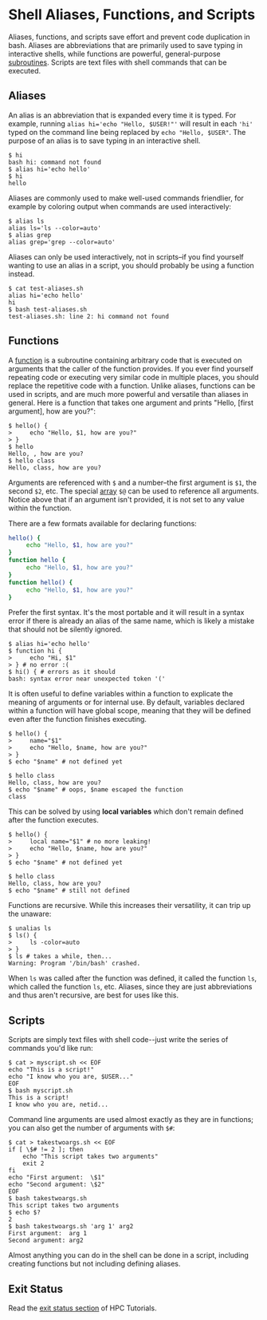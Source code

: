 ---
---

# Shell Aliases, Functions, and Scripts

Aliases, functions, and scripts save effort and prevent code duplication in bash. Aliases are abbreviations that are primarily used to save typing in interactive shells, while functions are powerful, general-purpose [subroutines](https://en.wikipedia.org/wiki/Subroutine). Scripts are text files with shell commands that can be executed.



## Aliases

An alias is an abbreviation that is expanded every time it is typed. For example, running `alias hi='echo "Hello, $USER!"'` will result in each `'hi'` typed on the command line being replaced by `echo "Hello, $USER"`. The purpose of an alias is to save typing in an interactive shell.

```shell
$ hi
bash hi: command not found
$ alias hi='echo hello'
$ hi
hello
```

Aliases are commonly used to make well-used commands friendlier, for example by coloring output when commands are used interactively:

```shell
$ alias ls
alias ls='ls --color=auto'
$ alias grep
alias grep='grep --color=auto'
```

Aliases can only be used interactively, not in scripts–if you find yourself wanting to use an alias in a script, you should probably be using a function instead.

```shell
$ cat test-aliases.sh
alias hi='echo hello'
hi
$ bash test-aliases.sh
test-aliases.sh: line 2: hi command not found
```



## Functions

A [function](https://tldp.org/LDP/abs/html/functions.html) is a subroutine containing arbitrary code that is executed on arguments that the caller of the function provides. If you ever find yourself repeating code or executing very similar code in multiple places, you should replace the repetitive code with a function. Unlike aliases, functions can be used in scripts, and are much more powerful and versatile than aliases in general. Here is a function that takes one argument and prints "Hello, [first argument], how are you?":

```shell
$ hello() {
>     echo "Hello, $1, how are you?"
> }
$ hello
Hello, , how are you?
$ hello class
Hello, class, how are you?
```

Arguments are referenced with `$` and a number–the first argument is `$1`, the second `$2`, etc. The special [array](https://tldp.org/LDP/abs/html/arrays.html) `$@` can be used to reference all arguments. Notice above that if an argument isn't provided, it is not set to any value within the function.

There are a few formats available for declaring functions:

```bash
hello() {
     echo "Hello, $1, how are you?"
}
function hello {
     echo "Hello, $1, how are you?"
}
function hello() {
     echo "Hello, $1, how are you?"
}
```

Prefer the first syntax. It's the most portable and it will result in a syntax error if there is already an alias of the same name, which is likely a mistake that should not be silently ignored.

```shell
$ alias hi='echo hello'
$ function hi {
>     echo "Hi, $1"
> } # no error :(
$ hi() { # errors as it should
bash: syntax error near unexpected token '('
```

It is often useful to define variables within a function to explicate the meaning of arguments or for internal use. By default, variables declared within a function will have global scope, meaning that they will be defined even after the function finishes executing.

```shell
$ hello() {
>     name="$1"
>     echo "Hello, $name, how are you?"
> }
$ echo "$name" # not defined yet

$ hello class
Hello, class, how are you?
$ echo "$name" # oops, $name escaped the function
class
```

This can be solved by using **local variables** which don't remain defined after the function executes.

```shell
$ hello() {
>     local name="$1" # no more leaking!
>     echo "Hello, $name, how are you?"
> }
$ echo "$name" # not defined yet

$ hello class
Hello, class, how are you?
$ echo "$name" # still not defined
```

Functions are recursive. While this increases their versatility, it can trip up the unaware:

```shell
$ unalias ls
$ ls() {
>     ls -color=auto
> }
$ ls # takes a while, then...
Warning: Program '/bin/bash' crashed.
```

When `ls` was called after the function was defined, it called the function `ls`, which called the function `ls`, etc. Aliases, since they are just abbreviations and thus aren't recursive, are best for uses like this.



## Scripts

Scripts are simply text files with shell code--just write the series of commands you'd like run:

```shell
$ cat > myscript.sh << EOF
echo "This is a script!"
echo "I know who you are, $USER..."
EOF
$ bash myscript.sh
This is a script!
I know who you are, netid...
```

Command line arguments are used almost exactly as they are in functions; you can also get the number of arguments with `$#`:

```shell
$ cat > takestwoargs.sh << EOF
if [ \$# != 2 ]; then
    echo "This script takes two arguments"
    exit 2
fi
echo "First argument:  \$1"
echo "Second argument: \$2"
EOF
$ bash takestwoargs.sh
This script takes two arguments
$ echo $?
2
$ bash takestwoargs.sh 'arg 1' arg2
First argument:  arg 1
Second argument: arg2
```

Almost anything you can do in the shell can be done in a script, including creating functions but not including defining aliases.



## Exit Status

Read the [exit status section](https://rc.byu.edu/course/EijkhoutHPCtutorials.pdf#subsection.1.5.4) of HPC Tutorials.
